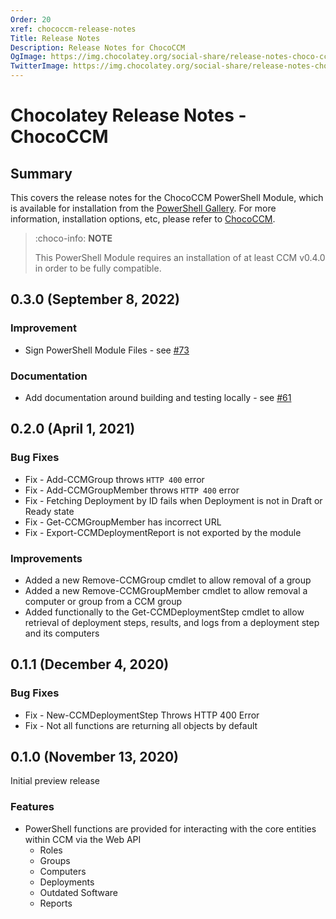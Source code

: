 ```yaml
---
Order: 20
xref: chococcm-release-notes
Title: Release Notes
Description: Release Notes for ChocoCCM
OgImage: https://img.chocolatey.org/social-share/release-notes-choco-ccm-og.png
TwitterImage: https://img.chocolatey.org/social-share/release-notes-choco-ccm-twitter.png
---
```


# Chocolatey Release Notes - ChocoCCM

## Summary

This covers the release notes for the ChocoCCM PowerShell Module, which is available for installation from the [PowerShell Gallery](https://www.powershellgallery.com/packages/ChocoCCM). For more information, installation options, etc, please refer to [ChocoCCM](xref:chococcm).

> :choco-info: **NOTE**
>
> This PowerShell Module requires an installation of at least CCM v0.4.0 in order to be fully compatible.

## 0.3.0 (September 8, 2022)

### Improvement

- Sign PowerShell Module Files - see [#73](https://github.com/chocolatey/ChocoCCM/issues/73)

### Documentation

- Add documentation around building and testing locally - see [#61](https://github.com/chocolatey/ChocoCCM/issues/61)

## 0.2.0 (April 1, 2021)

### Bug Fixes

- Fix - Add-CCMGroup throws `HTTP 400` error
- Fix - Add-CCMGroupMember throws `HTTP 400` error
- Fix - Fetching Deployment by ID fails when Deployment is not in Draft or Ready state
- Fix - Get-CCMGroupMember has incorrect URL
- Fix - Export-CCMDeploymentReport is not exported by the module

### Improvements

- Added a new Remove-CCMGroup cmdlet to allow removal of a group
- Added a new Remove-CCMGroupMember cmdlet to allow removal a computer or group from a CCM group
- Added functionally to the Get-CCMDeploymentStep cmdlet to allow retrieval of deployment steps, results, and logs from a deployment step and its computers

## 0.1.1 (December 4, 2020)

### Bug Fixes

- Fix - New-CCMDeploymentStep Throws HTTP 400 Error
- Fix - Not all functions are returning all objects by default

## 0.1.0 (November 13, 2020)

Initial preview release

### Features

- PowerShell functions are provided for interacting with the core entities within CCM via the Web API
  - Roles
  - Groups
  - Computers
  - Deployments
  - Outdated Software
  - Reports
